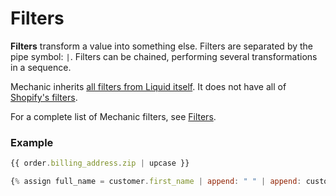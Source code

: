 # Filters

**Filters** transform a value into something else. Filters are separated by the pipe symbol: `|`. Filters can be chained, performing several transformations in a sequence.

Mechanic inherits [all filters from Liquid itself](https://shopify.github.io/liquid/). It does not have all of [Shopify's filters](https://shopify.dev/docs/themes/liquid/reference/filters).

For a complete list of Mechanic filters, see [Filters](../basic-liquid-filters.md).

### Example

```javascript
{{ order.billing_address.zip | upcase }}

{% assign full_name = customer.first_name | append: " " | append: customer.last_name %}
```

